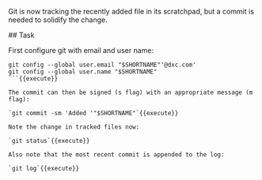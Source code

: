Git is now tracking the recently added file in its scratchpad, but a commit is needed to solidify the change.

## Task

First configure git with email and user name:

```
git config --global user.email "$SHORTNAME"'@dxc.com'
git config --global user.name "$SHORTNAME"
```{{execute}}

The commit can then be signed (s flag) with an appropriate message (m flag):

`git commit -sm 'Added '"$SHORTNAME"`{{execute}}

Note the change in tracked files now:

`git status`{{execute}}

Also note that the most recent commit is appended to the log:

`git log`{{execute}}
